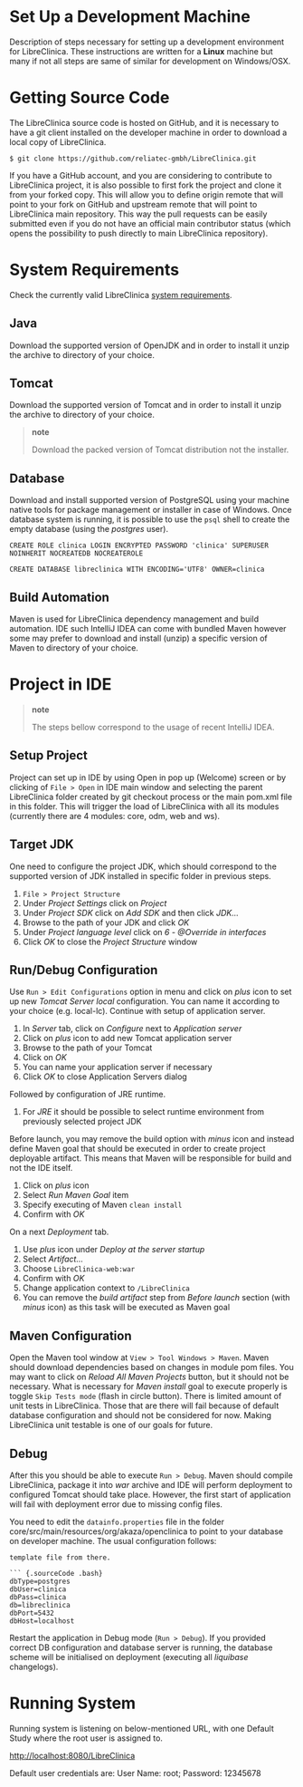 Set Up a Development Machine
============================

Description of steps necessary for setting up a development environment
for LibreClinica. These instructions are written for a **Linux** machine
but many if not all steps are same of similar for development on
Windows/OSX.

# Getting Source Code

The LibreClinica source code is hosted on GitHub, and it is necessary to
have a git client installed on the developer machine in order to
download a local copy of LibreClinica.

``` {.sourceCode .shell}
$ git clone https://github.com/reliatec-gmbh/LibreClinica.git
```

If you have a GitHub account, and you are considering to contribute to
LibreClinica project, it is also possible to first fork the project and
clone it from your forked copy. This will allow you to define origin
remote that will point to your fork on GitHub and upstream remote that
will point to LibreClinica main repository. This way the pull requests
can be easily submitted even if you do not have an official main
contributor status (which opens the possibility to push directly to main
LibreClinica repository).

# System Requirements

Check the currently valid LibreClinica [system
requirements](https://libreclinica.org/download.html).

## Java

Download the supported version of OpenJDK and in order to install it
unzip the archive to directory of your choice.

## Tomcat

Download the supported version of Tomcat and in order to install it
unzip the archive to directory of your choice.

> **note**
>
> Download the packed version of Tomcat distribution not the installer.

## Database

Download and install supported version of PostgreSQL using your machine
native tools for package management or installer in case of Windows.
Once database system is running, it is possible to use the `psql` shell
to create the empty database (using the *postgres* user).

``` {.sourceCode .sql}
CREATE ROLE clinica LOGIN ENCRYPTED PASSWORD 'clinica' SUPERUSER NOINHERIT NOCREATEDB NOCREATEROLE
```

``` {.sourceCode .sql}
CREATE DATABASE libreclinica WITH ENCODING='UTF8' OWNER=clinica
```

## Build Automation

Maven is used for LibreClinica dependency management and build
automation. IDE such IntelliJ IDEA can come with bundled Maven however
some may prefer to download and install (unzip) a specific version of
Maven to directory of your choice.

# Project in IDE

> **note**
>
> The steps bellow correspond to the usage of recent IntelliJ IDEA.

## Setup Project

Project can set up in IDE by using Open in pop up (Welcome) screen or by
clicking of `File > Open` in IDE main window and selecting the parent
LibreClinica folder created by git checkout process or the main pom.xml
file in this folder. This will trigger the load of LibreClinica with all
its modules (currently there are 4 modules: core, odm, web and ws).

## Target JDK

One need to configure the project JDK, which should correspond to the
supported version of JDK installed in specific folder in previous steps.

1.  `File > Project Structure`
2.  Under *Project Settings* click on *Project*
3.  Under *Project SDK* click on *Add SDK* and then click *JDK...*
4.  Browse to the path of your JDK and click *OK*
5.  Under *Project language level* click on *6 - @Override in
    interfaces*
6.  Click *OK* to close the *Project Structure* window

## Run/Debug Configuration

Use `Run > Edit Configurations` option in menu and click on *plus* icon
to set up new *Tomcat Server local* configuration. You can name it
according to your choice (e.g. local-lc). Continue with setup of
application server.

1.  In *Server* tab, click on *Configure* next to *Application server*
2.  Click on *plus* icon to add new Tomcat application server
3.  Browse to the path of your Tomcat
4.  Click on *OK*
5.  You can name your application server if necessary
6.  Click *OK* to close Application Servers dialog

Followed by configuration of JRE runtime.

1.  For *JRE* it should be possible to select runtime environment from
    previously selected project JDK

Before launch, you may remove the build option with *minus* icon and
instead define Maven goal that should be executed in order to create
project deployable artifact. This means that Maven will be responsible
for build and not the IDE itself.

1.  Click on *plus* icon
2.  Select *Run Maven Goal* item
3.  Specify executing of Maven `clean install`
4.  Confirm with *OK*

On a next *Deployment* tab.

1.  Use *plus* icon under *Deploy at the server startup*
2.  Select *Artifact...*
3.  Choose `LibreClinica-web:war`
4.  Confirm with *OK*
5.  Change application context to `/LibreClinica`
6.  You can remove the *build artifact* step from *Before launch*
    section (with *minus* icon) as this task will be executed as Maven
    goal

## Maven Configuration

Open the Maven tool window at `View > Tool Windows > Maven`. Maven
should download dependencies based on changes in module pom files. You
may want to click on *Reload All Maven Projects* button, but it should
not be necessary. What is necessary for *Maven install* goal to execute
properly is toggle `Skip Tests mode` (flash in circle button). There is
limited amount of unit tests in LibreClinica. Those that are there will
fail because of default database configuration and should not be
considered for now. Making LibreClinica unit testable is one of our
goals for future.

## Debug

After this you should be able to execute `Run > Debug`. Maven should
compile LibreClinica, package it into *war* archive and IDE will perform
deployment to configured Tomcat should take place. However, the first
start of application will fail with deployment error due to missing
config files.

You need to edit the `datainfo.properties` file in the folder core/src/main/resources/org/akaza/openclinica
to point to your database on developer machine. The usual configuration follows:

``` {.sourceCode .bash}
template file from there.

``` {.sourceCode .bash}
dbType=postgres
dbUser=clinica
dbPass=clinica
db=libreclinica
dbPort=5432
dbHost=localhost
```

Restart the application in Debug mode (`Run > Debug`). If you provided
correct DB configuration and database server is running, the database
scheme will be initialised on deployment (executing all *liquibase*
changelogs).

# Running System

Running system is listening on below-mentioned URL, with one Default
Study where the root user is assigned to.

[<http://localhost:8080/LibreClinica>](http://localhost:8080/LibreClinica)

Default user credentials are: User Name: root; Password: 12345678

